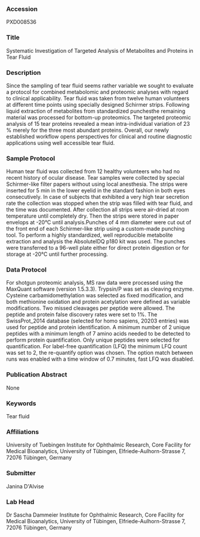 ### Accession
PXD008536

### Title
Systematic Investigation of Targeted Analysis of Metabolites and Proteins in Tear Fluid

### Description
Since the sampling of tear fluid seems rather variable we sought to evaluate a protocol for combined metabolomic and proteomic analyses with regard to clinical applicability. Tear fluid was taken from twelve human volunteers at different time points using specially designed Schirmer strips. Following liquid extraction of metabolites from standardized punchesthe remaining material was processed for bottom-up proteomics. The targeted proteomic analysis of 15 tear proteins revealed a mean intra-individual variation of 23 % merely for the three most abundant proteins. Overall, our newly established workflow opens perspectives for clinical and routine diagnostic applications using well accessible tear fluid.

### Sample Protocol
Human tear fluid was collected from 12 healthy volunteers who had no recent history of ocular disease. Tear samples were collected by special Schirmer-like filter papers without using local anesthesia. The strips were inserted for 5 min in the lower eyelid in the standard fashion in both eyes consecutively. In case of subjects that exhibited a very high tear secretion rate the collection was stopped when the strip was filled with tear fluid, and the time was documented. After collection all strips were air-dried at room temperature until completely dry. Then the strips were stored in paper envelops at -20°C until analysis.Punches of 4 mm diameter were cut out of the front end of each Schirmer-like strip using a custom-made punching tool. To perform a highly standardized, well reproducible metabolite extraction and analysis the AbsoluteIDQ p180 kit was used. The punches were transferred to a 96-well plate either for direct protein digestion or for storage at -20°C until further processing.

### Data Protocol
For shotgun proteomic analysis, MS raw data were processed using the MaxQuant software (version 1.5.3.3). Trypsin/P was set as cleaving enzyme. Cysteine carbamidomethylation was selected as fixed modification, and both methionine oxidation and protein acetylation were defined as variable modifications. Two missed cleavages per peptide were allowed. The peptide and protein false discovery rates were set to 1%. The SwissProt_2014 database (selected for homo sapiens, 20203 entries) was used for peptide and protein identification. A minimum number of 2 unique peptides with a minimum length of 7 amino acids needed to be detected to perform protein quantification. Only unique peptides were selected for quantification. For label-free quantification (LFQ) the minimum LFQ count was set to 2, the re-quantify option was chosen. The option match between runs was enabled with a time window of 0.7 minutes, fast LFQ was disabled.

### Publication Abstract
None

### Keywords
Tear fluid

### Affiliations
University of Tuebingen
Institute for Ophthalmic Research, Core Facility for Medical Bioanalytics, University of Tübingen, Elfriede-Aulhorn-Strasse 7, 72076 Tübingen, Germany

### Submitter
Janina D'Alvise

### Lab Head
Dr Sascha Dammeier
Institute for Ophthalmic Research, Core Facility for Medical Bioanalytics, University of Tübingen, Elfriede-Aulhorn-Strasse 7, 72076 Tübingen, Germany


